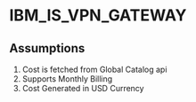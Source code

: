# IBM_IS_VPN_GATEWAY

## Assumptions

1. Cost is fetched from Global Catalog api
2. Supports Monthly Billing
3. Cost Generated in USD Currency